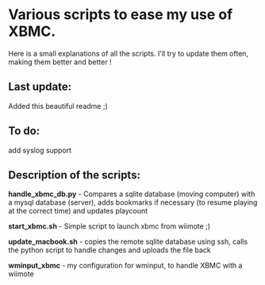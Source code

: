 Various scripts to ease my use of XBMC.
=================

Here is a small explanations of all the scripts. I'll try to update them often, making them better and better !

Last update:
------------
Added this beautiful readme ;)

To do:
------------
add syslog support 

Description of the scripts:
---------------------------
**handle_xbmc_db.py** - Compares a sqlite database (moving computer) with a mysql database (server), adds bookmarks if necessary (to resume playing at the correct time) and updates playcount

**start_xbmc.sh** - Simple script to launch xbmc from wiimote ;)

**update_macbook.sh** - copies the remote sqlite database using ssh, calls the python script to handle changes and uploads the file back

**wminput_xbmc** - my configuration for wminput, to handle XBMC with a wiimote